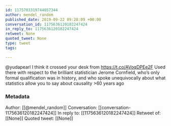 ```yaml
---
id: 1175703319744057344
author: mendel_random
published_date: 2019-09-22 09:28:09 +00:00
conversation_id: 1175636120182247424
in_reply_to: 1175636120182247424
retweet: None
quoted_tweet: None
type: tweet
tags:

---
```


@yudapearl I think it crossed your desk from https://t.co/AVoqDPEe2F Used there with respect to the brilliant statistician Jerome Cornfield, who’s only formal qualification was in history, and who spoke unequivocally about what statistics allow you to say about causality &gt;60 years ago

### Metadata

Author: [[@mendel_random]]
Conversation: [[conversation-1175636120182247424]]
In reply to: [[1175636120182247424]]
Retweet of: [[None]]
Quoted tweet: [[None]]
